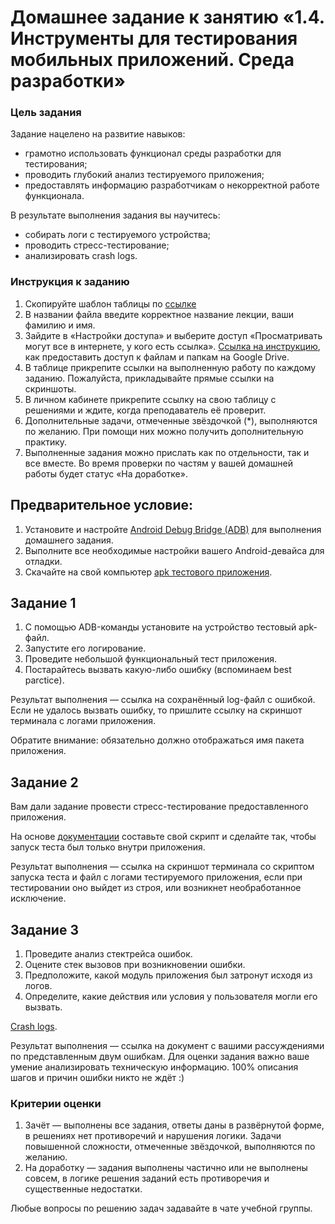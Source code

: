 # Домашнее задание к занятию «1.4. Инструменты для тестирования мобильных приложений. Среда разработки»

### Цель задания

Задание нацелено на развитие навыков: 

- грамотно использовать функционал среды разработки для тестирования;
- проводить глубокий анализ тестируемого приложения;
- предоставлять информацию разработчикам о некорректной работе функционала.

В результате выполнения задания вы научитесь:

- собирать логи с тестируемого устройства;
- проводить стресс-тестирование;
- анализировать crash logs.


### Инструкция к заданию

1. Скопируйте шаблон таблицы по [ссылке](https://docs.google.com/spreadsheets/d/1HOfauZtF-l1z-g48H0o2zrk5I07foE4l-WwSbE3e29Q/edit?usp=sharing)
2. В названии файла введите корректное название лекции, ваши фамилию и имя.
3. Зайдите в «Настройки доступа» и выберите доступ «Просматривать могут все в интернете, у кого есть ссылка». [Ссылка на инструкцию](https://support.google.com/docs/answer/2494822?hl=ru&co=GENIE.Platform%3DDesktop), как предоставить доступ к файлам и папкам на Google Drive.
4. В таблице прикрепите ссылки на выполненную работу по каждому заданию. Пожалуйста, прикладывайте прямые ссылки на скриншоты.
5. В личном кабинете прикрепите ссылку на свою таблицу с решениями и ждите, когда преподаватель её проверит.
6. Дополнительные задачи, отмеченные звёздочкой (*), выполняются по желанию. При помощи них можно получить дополнительную практику.
7. Выполненные задания можно прислать как по отдельности, так и все вместе. Во время проверки по частям у вашей домашней работы будет статус «На доработке».


## Предварительное условие:

1. Установите и настройте [Android Debug Bridge (ADB)](https://developer.android.com/studio/releases/platform-tools) для выполнения домашнего задания.
2. Выполните все необходимые настройки вашего Android-девайса для отладки.
3. Скачайте на свой компьютер [apk тестового приложения](https://drive.google.com/drive/folders/1qQv8KOGhWmwctOZy2evekI3ywb_dF-wi?usp=sharing).


## Задание 1 

1. С помощью ADB-команды установите на устройство тестовый apk-файл. 
2. Запустите его логирование. 
3. Проведите небольшой функциональный тест приложения.
4. Постарайтесь вызвать какую-либо ошибку (вспоминаем best parctice).

Результат выполнения — ссылка на сохранённый log-файл с ошибкой. Если не удалось вызвать ошибку, то пришлите ссылку на скриншот терминала с логами приложения.

Обратите внимание: обязательно должно отображаться имя пакета приложения.


## Задание 2

Вам дали задание провести стресс-тестирование предоставленного приложения. 

На основе [документации](https://developer.android.com/studio/test/other-testing-tools/monkey?hl=ru) составьте свой скрипт и сделайте так, чтобы запуск теста был только внутри приложения.


Результат выполнения — ссылка на скриншот терминала со скриптом запуска теста и файл с логами тестируемого приложения, если при тестировании оно выйдет из строя, или возникнет необработанное исключение.

## Задание 3

1. Проведите анализ стектрейса ошибок. 
2. Оцените стек вызовов при возникновении ошибки.
3. Предположите, какой модуль приложения был затронут исходя из логов. 
4. Определите, какие действия или условия у пользователя могли его вызвать.

[Crash logs](https://drive.google.com/drive/folders/1h9HGWbhkRQzFsMlCdPJbJL93mR1tfdNf?usp=sharing).

Результат выполнения — ссылка на документ с вашими рассуждениями по представленным двум ошибкам. 
Для оценки задания важно ваше умение анализировать техническую информацию. 100% описания шагов и причин ошибки никто не ждёт :)


### Критерии оценки

1. Зачёт — выполнены все задания, ответы даны в развёрнутой форме, в решениях нет противоречий и нарушения логики. Задачи повышенной сложности, отмеченные звёздочкой, выполняются по желанию. 
2. На доработку — задания выполнены частично или не выполнены совсем, в логике решения заданий есть противоречия и существенные недостатки.

Любые вопросы по решению задач задавайте в чате учебной группы.


